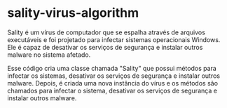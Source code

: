 # sality-virus-algorithm

Sality é um vírus de computador que se espalha através de arquivos executáveis e foi projetado para infectar sistemas operacionais Windows. 
Ele é capaz de desativar os serviços de segurança e instalar outros malware no sistema afetado.

Esse código cria uma classe chamada "Sality" que possui métodos para infectar os sistemas, desativar os serviços de segurança e instalar outros malware. 
Depois, é criada uma nova instância do vírus e os métodos são chamados para infectar o sistema, desativar os serviços de segurança e instalar outros malware.
